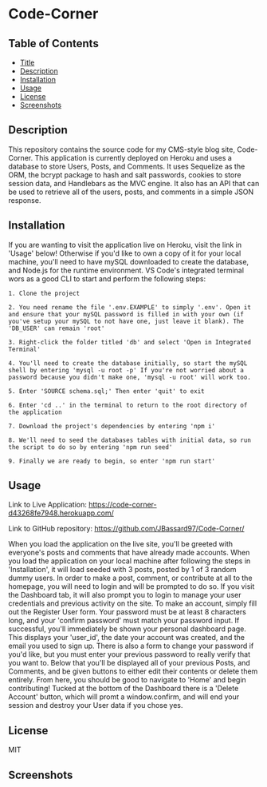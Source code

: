 # Code-Corner

## Table of Contents

- [Title](#title)
- [Description](#description)
- [Installation](#installation)
- [Usage](#usage)
- [License](#license)
- [Screenshots](#screenshots)

## Description

This repository contains the source code for my CMS-style blog site, Code-Corner. This application is currently deployed on Heroku and uses a database to store Users, Posts, and Comments. It uses Sequelize as the ORM, the bcrypt package to hash and salt passwords, cookies to store session data, and Handlebars as the MVC engine. It also has an API that can be used to retrieve all of the users, posts, and comments in a simple JSON response.

## Installation

If you are wanting to visit the application live on Heroku, visit the link in 'Usage' below! Otherwise if you'd like to own a copy of it for your local machine, you'll need to have mySQL downloaded to create the database, and Node.js for the runtime environment. VS Code's integrated terminal wors as a good CLI to start and perform the following steps:
    
    1. Clone the project
    
    2. You need rename the file '.env.EXAMPLE' to simply '.env'. Open it and ensure that your mySQL password is filled in with your own (if you've setup your mySQL to not have one, just leave it blank). The 'DB_USER' can remain 'root' 
    
    3. Right-click the folder titled 'db' and select 'Open in Integrated Terminal'
    
    4. You'll need to create the database initially, so start the mySQL shell by entering 'mysql -u root -p' If you're not worried about a password because you didn't make one, 'mysql -u root' will work too.
    
    5. Enter 'SOURCE schema.sql;' Then enter 'quit' to exit
    
    6. Enter 'cd ..' in the terminal to return to the root directory of the application
    
    7. Download the project's dependencies by entering 'npm i'
    
    8. We'll need to seed the databases tables with initial data, so run the script to do so by entering 'npm run seed' 
    
    9. Finally we are ready to begin, so enter 'npm run start'

## Usage

Link to Live Application: https://code-corner-d43268fe7948.herokuapp.com/

Link to GitHub repository: https://github.com/JBassard97/Code-Corner/

When you load the application on the live site, you'll be greeted with everyone's posts and comments that have already made accounts. When you load the application on your local machine after following the steps in 'Installation', it will load seeded with 3 posts, posted by 1 of 3 random dummy users. In order to make a post, comment, or contribute at all to the homepage, you will need to login and will be prompted to do so. If you visit the Dashboard tab, it will also prompt you to login to manage your user credentials and previous activity on the site. To make an account, simply fill out the Register User form. Your password must be at least 8 characters long, and your 'confirm password' must match your password input. If successful, you'll immediately be shown your personal dashboard page. This displays your 'user_id', the date your account was created, and the email you used to sign up. There is also a form to change your password if you'd like, but you must enter your previous password to really verify that you want to. Below that you'll be displayed all of your previous Posts, and Comments, and be given buttons to either edit their contents or delete them entirely. From here, you should be good to navigate to 'Home' and begin contributing! Tucked at the bottom of the Dashboard there is a 'Delete Account' button, which will promt a window.confirm, and will end your session and destroy your User data if you chose yes.

## License

MIT

## Screenshots
